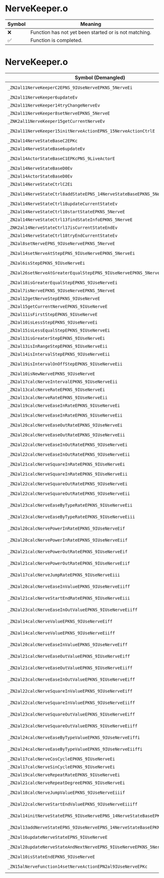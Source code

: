 # NerveKeeper.o
| Symbol | Meaning 
| ------------- | ------------- 
| :x: | Function has not yet been started or is not matching. 
| :white_check_mark: | Function is completed. 


# NerveKeeper.o
| Symbol (Demangled) | Symbol (Mangled) | Decompiled? |
| ------------- |  ------------- | ------------- |
| `_ZN2al11NerveKeeperC2EPNS_9IUseNerveEPKNS_5NerveEi` | `al::NerveKeeper::NerveKeeper(al::IUseNerve *,al::Nerve const*,int)` | :white_check_mark: |
| `_ZN2al11NerveKeeper6updateEv` | `al::NerveKeeper::update(void)` | :white_check_mark: |
| `_ZN2al11NerveKeeper14tryChangeNerveEv` | `al::NerveKeeper::tryChangeNerve(void)` | :white_check_mark: |
| `_ZN2al11NerveKeeper8setNerveEPKNS_5NerveE` | `al::NerveKeeper::setNerve(al::Nerve const*)` | :white_check_mark: |
| `_ZNK2al11NerveKeeper15getCurrentNerveEv` | `al::NerveKeeper::getCurrentNerve(void)const` | :white_check_mark: |
| `_ZN2al11NerveKeeper15initNerveActionEPNS_15NerveActionCtrlE` | `al::NerveKeeper::initNerveAction(al::NerveActionCtrl *)` | :white_check_mark: |
| `_ZN2al14NerveStateBaseC2EPKc` | `al::NerveStateBase::NerveStateBase(char const*)` | :white_check_mark: |
| `_ZN2al14NerveStateBase6updateEv` | `al::NerveStateBase::update(void)` | :white_check_mark: |
| `_ZN2al14ActorStateBaseC1EPKcPNS_9LiveActorE` | `al::ActorStateBase::ActorStateBase(char const*,al::LiveActor *)` | :white_check_mark: |
| `_ZN2al14NerveStateBaseD0Ev` | `al::NerveStateBase::~NerveStateBase()` | :white_check_mark: |
| `_ZN2al14ActorStateBaseD0Ev` | `al::ActorStateBase::~ActorStateBase()` | :white_check_mark: |
| `_ZN2al14NerveStateCtrlC2Ei` | `al::NerveStateCtrl::NerveStateCtrl(int)` | :white_check_mark: |
| `_ZN2al14NerveStateCtrl8addStateEPNS_14NerveStateBaseEPKNS_5NerveEPKc` | `al::NerveStateCtrl::addState(al::NerveStateBase *,al::Nerve const*,char const*)` | :white_check_mark: |
| `_ZN2al14NerveStateCtrl18updateCurrentStateEv` | `al::NerveStateCtrl::updateCurrentState(void)` | :white_check_mark: |
| `_ZN2al14NerveStateCtrl10startStateEPKNS_5NerveE` | `al::NerveStateCtrl::startState(al::Nerve const*)` | :white_check_mark: |
| `_ZN2al14NerveStateCtrl13findStateInfoEPKNS_5NerveE` | `al::NerveStateCtrl::findStateInfo(al::Nerve const*)` | :white_check_mark: |
| `_ZNK2al14NerveStateCtrl17isCurrentStateEndEv` | `al::NerveStateCtrl::isCurrentStateEnd(void)const` | :white_check_mark: |
| `_ZN2al14NerveStateCtrl18tryEndCurrentStateEv` | `al::NerveStateCtrl::tryEndCurrentState(void)` | :white_check_mark: |
| `_ZN2al8setNerveEPNS_9IUseNerveEPKNS_5NerveE` | `al::setNerve(al::IUseNerve *,al::Nerve const*)` | :white_check_mark: |
| `_ZN2al14setNerveAtStepEPNS_9IUseNerveEPKNS_5NerveEi` | `al::setNerveAtStep(al::IUseNerve *,al::Nerve const*,int)` | :white_check_mark: |
| `_ZN2al6isStepEPKNS_9IUseNerveEi` | `al::isStep(al::IUseNerve const*,int)` | :white_check_mark: |
| `_ZN2al26setNerveAtGreaterEqualStepEPNS_9IUseNerveEPKNS_5NerveEi` | `al::setNerveAtGreaterEqualStep(al::IUseNerve *,al::Nerve const*,int)` | :white_check_mark: |
| `_ZN2al18isGreaterEqualStepEPKNS_9IUseNerveEi` | `al::isGreaterEqualStep(al::IUseNerve const*,int)` | :white_check_mark: |
| `_ZN2al7isNerveEPKNS_9IUseNerveEPKNS_5NerveE` | `al::isNerve(al::IUseNerve const*,al::Nerve const*)` | :white_check_mark: |
| `_ZN2al12getNerveStepEPKNS_9IUseNerveE` | `al::getNerveStep(al::IUseNerve const*)` | :white_check_mark: |
| `_ZN2al15getCurrentNerveEPKNS_9IUseNerveE` | `al::getCurrentNerve(al::IUseNerve const*)` | :white_check_mark: |
| `_ZN2al11isFirstStepEPKNS_9IUseNerveE` | `al::isFirstStep(al::IUseNerve const*)` | :white_check_mark: |
| `_ZN2al10isLessStepEPKNS_9IUseNerveEi` | `al::isLessStep(al::IUseNerve const*,int)` | :white_check_mark: |
| `_ZN2al15isLessEqualStepEPKNS_9IUseNerveEi` | `al::isLessEqualStep(al::IUseNerve const*,int)` | :white_check_mark: |
| `_ZN2al13isGreaterStepEPKNS_9IUseNerveEi` | `al::isGreaterStep(al::IUseNerve const*,int)` | :white_check_mark: |
| `_ZN2al13isInRangeStepEPKNS_9IUseNerveEii` | `al::isInRangeStep(al::IUseNerve const*,int,int)` | :white_check_mark: |
| `_ZN2al14isIntervalStepEPKNS_9IUseNerveEii` | `al::isIntervalStep(al::IUseNerve const*,int,int)` | :white_check_mark: |
| `_ZN2al19isIntervalOnOffStepEPKNS_9IUseNerveEii` | `al::isIntervalOnOffStep(al::IUseNerve const*,int,int)` | :white_check_mark: |
| `_ZN2al10isNewNerveEPKNS_9IUseNerveE` | `al::isNewNerve(al::IUseNerve const*)` | :white_check_mark: |
| `_ZN2al17calcNerveIntervalEPKNS_9IUseNerveEii` | `al::calcNerveInterval(al::IUseNerve const*,int,int)` | :white_check_mark: |
| `_ZN2al13calcNerveRateEPKNS_9IUseNerveEi` | `al::calcNerveRate(al::IUseNerve const*,int)` | :white_check_mark: |
| `_ZN2al13calcNerveRateEPKNS_9IUseNerveEii` | `al::calcNerveRate(al::IUseNerve const*,int,int)` | :white_check_mark: |
| `_ZN2al19calcNerveEaseInRateEPKNS_9IUseNerveEi` | `al::calcNerveEaseInRate(al::IUseNerve const*,int)` | :white_check_mark: |
| `_ZN2al19calcNerveEaseInRateEPKNS_9IUseNerveEii` | `al::calcNerveEaseInRate(al::IUseNerve const*,int,int)` | :white_check_mark: |
| `_ZN2al20calcNerveEaseOutRateEPKNS_9IUseNerveEi` | `al::calcNerveEaseOutRate(al::IUseNerve const*,int)` | :white_check_mark: |
| `_ZN2al20calcNerveEaseOutRateEPKNS_9IUseNerveEii` | `al::calcNerveEaseOutRate(al::IUseNerve const*,int,int)` | :white_check_mark: |
| `_ZN2al22calcNerveEaseInOutRateEPKNS_9IUseNerveEi` | `al::calcNerveEaseInOutRate(al::IUseNerve const*,int)` | :white_check_mark: |
| `_ZN2al22calcNerveEaseInOutRateEPKNS_9IUseNerveEii` | `al::calcNerveEaseInOutRate(al::IUseNerve const*,int,int)` | :white_check_mark: |
| `_ZN2al21calcNerveSquareInRateEPKNS_9IUseNerveEi` | `al::calcNerveSquareInRate(al::IUseNerve const*,int)` | :white_check_mark: |
| `_ZN2al21calcNerveSquareInRateEPKNS_9IUseNerveEii` | `al::calcNerveSquareInRate(al::IUseNerve const*,int,int)` | :white_check_mark: |
| `_ZN2al22calcNerveSquareOutRateEPKNS_9IUseNerveEi` | `al::calcNerveSquareOutRate(al::IUseNerve const*,int)` | :white_check_mark: |
| `_ZN2al22calcNerveSquareOutRateEPKNS_9IUseNerveEii` | `al::calcNerveSquareOutRate(al::IUseNerve const*,int,int)` | :white_check_mark: |
| `_ZN2al23calcNerveEaseByTypeRateEPKNS_9IUseNerveEii` | `al::calcNerveEaseByTypeRate(al::IUseNerve const*,int,int)` | :white_check_mark: |
| `_ZN2al23calcNerveEaseByTypeRateEPKNS_9IUseNerveEiii` | `al::calcNerveEaseByTypeRate(al::IUseNerve const*,int,int,int)` | :white_check_mark: |
| `_ZN2al20calcNervePowerInRateEPKNS_9IUseNerveEif` | `al::calcNervePowerInRate(al::IUseNerve const*,int,float)` | :white_check_mark: |
| `_ZN2al20calcNervePowerInRateEPKNS_9IUseNerveEiif` | `al::calcNervePowerInRate(al::IUseNerve const*,int,int,float)` | :white_check_mark: |
| `_ZN2al21calcNervePowerOutRateEPKNS_9IUseNerveEif` | `al::calcNervePowerOutRate(al::IUseNerve const*,int,float)` | :white_check_mark: |
| `_ZN2al21calcNervePowerOutRateEPKNS_9IUseNerveEiif` | `al::calcNervePowerOutRate(al::IUseNerve const*,int,int,float)` | :white_check_mark: |
| `_ZN2al17calcNerveJumpRateEPKNS_9IUseNerveEiii` | `al::calcNerveJumpRate(al::IUseNerve const*,int,int,int)` | :white_check_mark: |
| `_ZN2al20calcNerveEaseInValueEPKNS_9IUseNerveEiiff` | `al::calcNerveEaseInValue(al::IUseNerve const*,int,int,float,float)` | :white_check_mark: |
| `_ZN2al21calcNerveStartEndRateEPKNS_9IUseNerveEiii` | `al::calcNerveStartEndRate(al::IUseNerve const*,int,int,int)` | :white_check_mark: |
| `_ZN2al23calcNerveEaseInOutValueEPKNS_9IUseNerveEiiff` | `al::calcNerveEaseInOutValue(al::IUseNerve const*,int,int,float,float)` | :white_check_mark: |
| `_ZN2al14calcNerveValueEPKNS_9IUseNerveEiff` | `al::calcNerveValue(al::IUseNerve const*,int,float,float)` | :white_check_mark: |
| `_ZN2al14calcNerveValueEPKNS_9IUseNerveEiiff` | `al::calcNerveValue(al::IUseNerve const*,int,int,float,float)` | :white_check_mark: |
| `_ZN2al20calcNerveEaseInValueEPKNS_9IUseNerveEiff` | `al::calcNerveEaseInValue(al::IUseNerve const*,int,float,float)` | :white_check_mark: |
| `_ZN2al21calcNerveEaseOutValueEPKNS_9IUseNerveEiff` | `al::calcNerveEaseOutValue(al::IUseNerve const*,int,float,float)` | :white_check_mark: |
| `_ZN2al21calcNerveEaseOutValueEPKNS_9IUseNerveEiiff` | `al::calcNerveEaseOutValue(al::IUseNerve const*,int,int,float,float)` | :white_check_mark: |
| `_ZN2al23calcNerveEaseInOutValueEPKNS_9IUseNerveEiff` | `al::calcNerveEaseInOutValue(al::IUseNerve const*,int,float,float)` | :white_check_mark: |
| `_ZN2al22calcNerveSquareInValueEPKNS_9IUseNerveEiff` | `al::calcNerveSquareInValue(al::IUseNerve const*,int,float,float)` | :white_check_mark: |
| `_ZN2al22calcNerveSquareInValueEPKNS_9IUseNerveEiiff` | `al::calcNerveSquareInValue(al::IUseNerve const*,int,int,float,float)` | :white_check_mark: |
| `_ZN2al23calcNerveSquareOutValueEPKNS_9IUseNerveEiff` | `al::calcNerveSquareOutValue(al::IUseNerve const*,int,float,float)` | :white_check_mark: |
| `_ZN2al23calcNerveSquareOutValueEPKNS_9IUseNerveEiiff` | `al::calcNerveSquareOutValue(al::IUseNerve const*,int,int,float,float)` | :white_check_mark: |
| `_ZN2al24calcNerveEaseByTypeValueEPKNS_9IUseNerveEiffi` | `al::calcNerveEaseByTypeValue(al::IUseNerve const*,int,float,float,int)` | :white_check_mark: |
| `_ZN2al24calcNerveEaseByTypeValueEPKNS_9IUseNerveEiiffi` | `al::calcNerveEaseByTypeValue(al::IUseNerve const*,int,int,float,float,int)` | :white_check_mark: |
| `_ZN2al17calcNerveCosCycleEPKNS_9IUseNerveEi` | `al::calcNerveCosCycle(al::IUseNerve const*,int)` | :white_check_mark: |
| `_ZN2al17calcNerveSinCycleEPKNS_9IUseNerveEi` | `al::calcNerveSinCycle(al::IUseNerve const*,int)` | :white_check_mark: |
| `_ZN2al19calcNerveRepeatRateEPKNS_9IUseNerveEi` | `al::calcNerveRepeatRate(al::IUseNerve const*,int)` | :white_check_mark: |
| `_ZN2al21calcNerveRepeatDegreeEPKNS_9IUseNerveEi` | `al::calcNerveRepeatDegree(al::IUseNerve const*,int)` | :white_check_mark: |
| `_ZN2al18calcNerveJumpValueEPKNS_9IUseNerveEiiif` | `al::calcNerveJumpValue(al::IUseNerve const*,int,int,int,float)` | :white_check_mark: |
| `_ZN2al22calcNerveStartEndValueEPKNS_9IUseNerveEiiiff` | `al::calcNerveStartEndValue(al::IUseNerve const*,int,int,int,float,float)` | :white_check_mark: |
| `_ZN2al14initNerveStateEPNS_9IUseNerveEPNS_14NerveStateBaseEPKNS_5NerveEPKc` | `al::initNerveState(al::IUseNerve *,al::NerveStateBase *,al::Nerve const*,char const*)` | :white_check_mark: |
| `_ZN2al13addNerveStateEPNS_9IUseNerveEPNS_14NerveStateBaseEPKNS_5NerveEPKc` | `al::addNerveState(al::IUseNerve *,al::NerveStateBase *,al::Nerve const*,char const*)` | :white_check_mark: |
| `_ZN2al16updateNerveStateEPNS_9IUseNerveE` | `al::updateNerveState(al::IUseNerve *)` | :white_check_mark: |
| `_ZN2al28updateNerveStateAndNextNerveEPNS_9IUseNerveEPKNS_5NerveE` | `al::updateNerveStateAndNextNerve(al::IUseNerve *,al::Nerve const*)` | :white_check_mark: |
| `_ZN2al10isStateEndEPKNS_9IUseNerveE` | `al::isStateEnd(al::IUseNerve const*)` | :white_check_mark: |
| `_ZN15alNerveFunction14setNerveActionEPN2al9IUseNerveEPKc` | `alNerveFunction::setNerveAction(al::IUseNerve *,char const*)` | :white_check_mark: |
